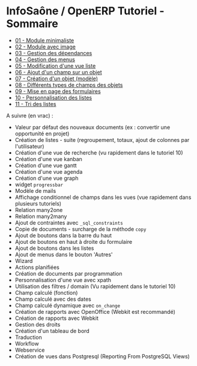 InfoSaône / OpenERP Tutoriel - Sommaire
===================

* [01 - Module minimaliste                    ](https://github.com/tonygalmiche/openerp_tutoriel_01)
* [02 - Module avec image                     ](https://github.com/tonygalmiche/openerp_tutoriel_02)
* [03 - Gestion des dépendances               ](https://github.com/tonygalmiche/openerp_tutoriel_03)
* [04 - Gestion des menus                     ](https://github.com/tonygalmiche/openerp_tutoriel_04)
* [05 - Modification d'une vue liste          ](https://github.com/tonygalmiche/openerp_tutoriel_05)
* [06 - Ajout d'un champ sur un objet         ](https://github.com/tonygalmiche/openerp_tutoriel_06)
* [07 - Création d'un objet (modèle)          ](https://github.com/tonygalmiche/openerp_tutoriel_07)
* [08 - Différents types de champs des objets ](https://github.com/tonygalmiche/openerp_tutoriel_08)
* [09 - Mise en page des formulaires          ](https://github.com/tonygalmiche/openerp_tutoriel_09)
* [10 - Personnalisation des listes           ](https://github.com/tonygalmiche/openerp_tutoriel_10)
* [11 - Tri des listes                        ](https://github.com/tonygalmiche/openerp_tutoriel_11)



A suivre (en vrac) : 
* Valeur par défaut des nouveaux documents (ex : convertir une opportunité en projet)
* Création de listes - suite (regroupement, totaux, ajout de colonnes par l'utilisateur)
* Création d'une vue de recherche (vu rapidement dans le tutoriel 10)
* Création d'une vue kanban
* Création d'une vue gantt
* Création d'une vue agenda
* Création d'une vue graph
* widget `progressbar`
* Modèle de mails
* Affichage conditionnel de champs dans les vues (vue rapidement dans plusieurs tutoriels)
* Relation many2one
* Relation many2many
* Ajout de contraintes avec `_sql_constraints`
* Copie de documents - surcharge de la méthode `copy`
* Ajout de boutons dans la barre du haut
* Ajout de boutons en haut à droite du formulaire
* Ajout de boutons dans les listes
* Ajout de menus dans le bouton 'Autres'
* Wizard
* Actions planifiées
* Création de documents par programmation
* Personnalisation d'une vue avec xpath
* Utilisation des filtres / domain (Vu rapidement dans le tutoriel 10)
* Champ calculé (fonction)
* Champ calculé avec des dates
* Champ calculé dynamique avec `on_change`
* Création de rapports avec OpenOffice (Webkit est recommandé)
* Création de rapports avec Webkit
* Gestion des droits
* Création d'un tableau de bord
* Traduction
* Workflow
* Webservice
* Création de vues dans Postgresql (Reporting From PostgreSQL Views)
